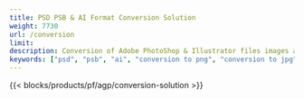 ```yaml
---
title: PSD PSB & AI Format Conversion Solution 
weight: 7730
url: /conversion
limit: 
description: Conversion of Adobe PhotoShop & Illustrator files images and other formats
keywords: ["psd", "psb", "ai", "conversion to png", "conversion to jpg", "conversion to pdf", "convert to gif", "convert to bmp", "convert to tiff"]
---
```


{{< blocks/products/pf/agp/conversion-solution >}} 